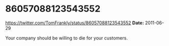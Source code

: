 # 86057088123543552
https://twitter.com/TomFrankly/status/86057088123543552
**Date:** 2011-06-29

Your company should be willing to die for your customers.

